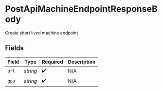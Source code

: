# PostApiMachineEndpointResponseBody

Create short lived machine endpoint


## Fields

| Field              | Type               | Required           | Description        |
| ------------------ | ------------------ | ------------------ | ------------------ |
| `url`              | *string*           | :heavy_check_mark: | N/A                |
| `gpu`              | *string*           | :heavy_check_mark: | N/A                |